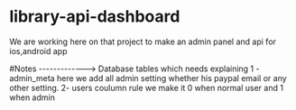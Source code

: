 # library-api-dashboard
We are working here on that project to make an admin panel and api for ios,android app 

#Notes ------------->
Database tables which needs explaining 
1 - admin_meta
here we add all admin setting whether his paypal email or any other setting.
2- users coulumn rule 
we make it 0 when normal user and 1 when admin
